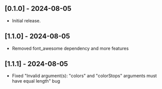 ## [0.1.0] - 2024-08-05

- Initial release.

## [1.1.0] - 2024-08-05

- Removed font_awesome dependency and more features

## [1.1.1] - 2024-08-05

- Fixed "Invalid argument(s): "colors" and "colorStops" arguments must have equal length" bug
